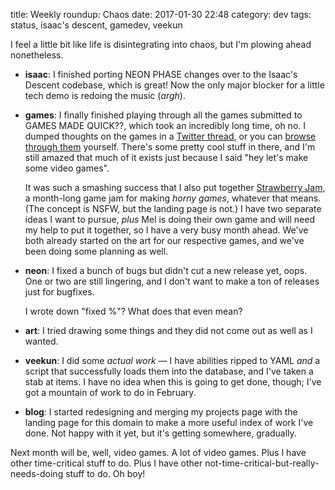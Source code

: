 title: Weekly roundup: Chaos
date: 2017-01-30 22:48
category: dev
tags: status, isaac's descent, gamedev, veekun

I feel a little bit like life is disintegrating into chaos, but I'm plowing ahead nonetheless.

- **isaac**: I finished porting NEON PHASE changes over to the Isaac's Descent codebase, which is great!  Now the only major blocker for a little tech demo is redoing the music (_argh_).

- **games**: I finally finished playing through all the games submitted to GAMES MADE QUICK??, which took an incredibly long time, oh no.  I dumped thoughts on the games in a [Twitter thread](https://twitter.com/eevee/status/822711806460207104), or you can [browse through them](https://itch.io/jam/games-made-quick/entries) yourself.  There's some pretty cool stuff in there, and I'm still amazed that much of it exists just because I said "hey let's make some video games".

    It was such a smashing success that I also put together [Strawberry Jam](https://itch.io/jam/strawberry-jam), a month-long game jam for making _horny games_, whatever that means.  (The concept is NSFW, but the landing page is not.)  I have two separate ideas I want to pursue, _plus_ Mel is doing their own game and will need my help to put it together, so I have a very busy month ahead.  We've both already started on the art for our respective games, and we've been doing some planning as well.

- **neon**: I fixed a bunch of bugs but didn't cut a new release yet, oops.  One or two are still lingering, and I don't want to make a ton of releases just for bugfixes.

    I wrote down "fixed %"?  What does that even mean?

- **art**: I tried drawing some things and they did not come out as well as I wanted.

- **veekun**: I did some _actual work_ — I have abilities ripped to YAML _and_ a script that successfully loads them into the database, and I've taken a stab at items.  I have no idea when this is going to get done, though; I've got a mountain of work to do in February.

- **blog**: I started redesigning and merging my projects page with the landing page for this domain to make a more useful index of work I've done.  Not happy with it yet, but it's getting somewhere, gradually.

Next month will be, well, video games.  A lot of video games.  Plus I have other time-critical stuff to do.  Plus I have other not-time-critical-but-really-needs-doing stuff to do.  Oh boy!

